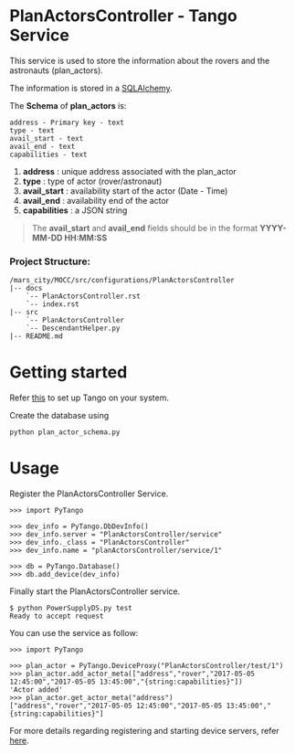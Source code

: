 # PlanActorsController - Tango Service

This service is used to store the information about the rovers and the astronauts (plan_actors).

The information is stored in a [SQLAlchemy](http://docs.sqlalchemy.org/en/latest/).

The **Schema** of **plan_actors** is:
```
address - Primary key - text
type - text
avail_start - text
avail_end - text
capabilities - text
```

1) **address** : unique address associated with the plan_actor
2) **type** :  type of actor (rover/astronaut)
3) **avail_start** : availability start of the actor (Date - Time)
4) **avail_end** : availability end of the actor
5) **capabilities** : a JSON string
> The **avail_start** and **avail_end** fields should be in the format **YYYY-MM-DD HH:MM:SS**

### Project Structure:

```
/mars_city/MOCC/src/configurations/PlanActorsController
|-- docs
    `-- PlanActorsController.rst
    `-- index.rst
|-- src
    `-- PlanActorsController
    `-- DescendantHelper.py
|-- README.md

```

# Getting started

Refer [this](https://github.com/mars-planet/mars_city/blob/master/servers/body_tracker_v2/src/win/PyTango%20Setup/PyTango%20Installation%20Instructions/Instructions.txt) to set up Tango on your system.


Create the database using

```
python plan_actor_schema.py
```

# Usage
Register the PlanActorsController Service.

```
>>> import PyTango

>>> dev_info = PyTango.DbDevInfo()
>>> dev_info.server = "PlanActorsController/service"
>>> dev_info._class = "PlanActorsController"
>>> dev_info.name = "planActorsController/service/1"

>>> db = PyTango.Database()
>>> db.add_device(dev_info)
```

Finally start the PlanActorsController service.

```
$ python PowerSupplyDS.py test
Ready to accept request
```

You can use the service as follow:

```
>>> import PyTango

>>> plan_actor = PyTango.DeviceProxy("PlanActorsController/test/1")
>>> plan_actor.add_actor_meta(["address","rover","2017-05-05 12:45:00","2017-05-05 13:45:00","{string:capabilities}"])
'Actor added'
>>> plan_actor.get_actor_meta("address")
["address","rover","2017-05-05 12:45:00","2017-05-05 13:45:00","{string:capabilities}"]
```

For more  details regarding registering and starting device servers, refer [here](http://www.esrf.eu/computing/cs/tango/tango_doc/kernel_doc/pytango/latest/quicktour.html).



